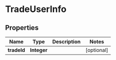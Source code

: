 

# TradeUserInfo


## Properties

Name | Type | Description | Notes
------------ | ------------- | ------------- | -------------
**tradeId** | **Integer** |  |  [optional]




